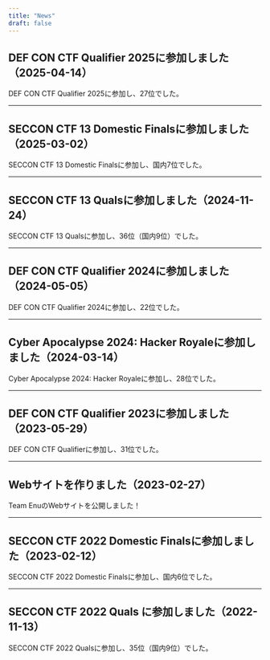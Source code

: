 ```yaml
---
title: "News"
draft: false
---
```


## DEF CON CTF Qualifier 2025に参加しました（2025-04-14）

DEF CON CTF Qualifier 2025に参加し、27位でした。

---

## SECCON CTF 13 Domestic Finalsに参加しました（2025-03-02）

SECCON CTF 13 Domestic Finalsに参加し、国内7位でした。

---

## SECCON CTF 13 Qualsに参加しました（2024-11-24）

SECCON CTF 13 Qualsに参加し、36位（国内9位）でした。

---

## DEF CON CTF Qualifier 2024に参加しました（2024-05-05）

DEF CON CTF Qualifier 2024に参加し、22位でした。

---

## Cyber Apocalypse 2024: Hacker Royaleに参加しました（2024-03-14）

Cyber Apocalypse 2024: Hacker Royaleに参加し、28位でした。

---

## DEF CON CTF Qualifier 2023に参加しました（2023-05-29）

DEF CON CTF Qualifierに参加し、31位でした。


---

## Webサイトを作りました（2023-02-27）

Team EnuのWebサイトを公開しました！

---

## SECCON CTF 2022 Domestic Finalsに参加しました（2023-02-12）
SECCON CTF 2022 Domestic Finalsに参加し、国内6位でした。

---

## SECCON CTF 2022 Quals に参加しました（2022-11-13）
SECCON CTF 2022 Qualsに参加し、35位（国内9位）でした。
